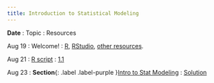 ```yaml
---
title: Introduction to Statistical Modeling
---
```


**Date**
: Topic
  : Resources

Aug 19
: Welcome!
  : [R](), [RStudio](), [other resources]().

Aug 21
: [R script](#)
  : [1.1](#)

Aug 23
: **Section**{: .label .label-purple }[Intro to Stat Modeling](#)
  : [Solution](#)
